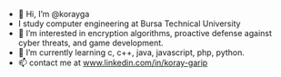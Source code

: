 - 👋 Hi, I’m @korayga
-  I study computer engineering at Bursa Technical University
- 👀 I’m interested in encryption algorithms, proactive defense against cyber threats, and game development.
- 🌱 I’m currently learning c, c++, java, javascript, php, python.
- 📫 contact me at www.linkedin.com/in/koray-garip



